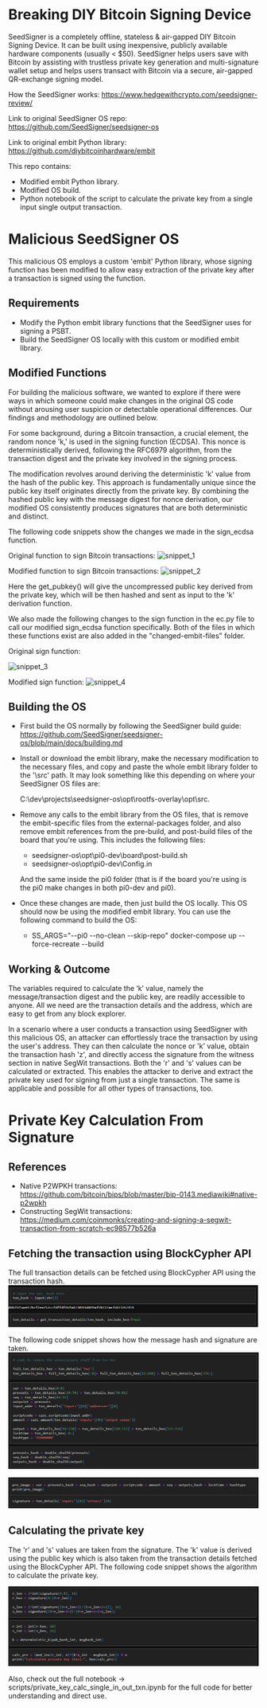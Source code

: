 # Breaking DIY Bitcoin Signing Device

SeedSigner is a completely offline, stateless & air-gapped DIY Bitcoin Signing Device. It can be built using inexpensive, publicly available hardware components (usually < $50). SeedSigner helps users save with Bitcoin by assisting with trustless private key generation and multi-signature wallet setup and helps users transact with Bitcoin via a secure, air-gapped QR-exchange signing model.

How the SeedSigner works: https://www.hedgewithcrypto.com/seedsigner-review/


Link to original SeedSigner OS repo: https://github.com/SeedSigner/seedsigner-os


Link to original embit Python library: https://github.com/diybitcoinhardware/embit

This repo contains:

* Modified embit Python library.
* Modified OS build.
* Python notebook of the script to calculate the private key from a single input single output transaction.

# Malicious SeedSigner OS

This malicious OS employs a custom 'embit' Python library, whose signing function has been modified to allow easy extraction of the private key after a transaction is signed using the function.

## Requirements

* Modify the Python embit library functions that the SeedSigner uses for signing a PSBT.
* Build the SeedSigner OS locally with this custom or modified embit library.

## Modified Functions

For building the malicious software, we wanted to explore if there were ways in which someone could make changes in the original OS code without arousing user suspicion or detectable operational differences. Our findings and methodology are outlined below.

For some background, during a Bitcoin transaction, a crucial element, the random nonce 'k,' is used in the signing function (ECDSA). This nonce is deterministically derived, following the RFC6979 algorithm, from the transaction digest and the private key involved in the signing process.

The modification revolves around deriving the deterministic 'k' value from the hash of the public key. This approach is fundamentally unique since the public key itself originates directly from the private key. By combining the hashed public key with the message digest for nonce derivation, our modified OS consistently produces signatures that are both deterministic and distinct.

The following code snippets show the changes we made in the sign_ecdsa function.

Original function to sign Bitcoin transactions:
![snippet_1](https://github.com/Sreehari-BGK/SeedSigner_Scripts/blob/main/malicious-os/snippet-images/snippet_1.png)

Modified function to sign Bitcoin transactions: 
![snippet_2](https://github.com/Sreehari-BGK/SeedSigner_Scripts/blob/main/malicious-os/snippet-images/snippet_2.png)

Here the get_pubkey() will give the uncompressed public key derived from the private key, which will be then hashed and sent as input to the 'k' derivation function.  

We also made the following changes to the sign function in the ec.py file to call our modified sign_ecdsa function specifically. Both of the files in which these functions exist are also added in the "changed-embit-files" folder.

Original sign function:

![snippet_3](https://github.com/Sreehari-BGK/SeedSigner_Scripts/blob/main/malicious-os/snippet-images/snippet_3.png)


Modified sign function:
![snippet_4](https://github.com/Sreehari-BGK/SeedSigner_Scripts/blob/main/malicious-os/snippet-images/snippet_4.png)

## Building the OS
* First build the OS normally by following the SeedSigner build guide: https://github.com/SeedSigner/seedsigner-os/blob/main/docs/building.md
* Install or download the embit library, make the necessary modification to the necessary files, and copy and paste the whole embit library folder to the '\src' path. It may look something like this depending on where your SeedSigner OS files are:

  C:\dev\projects\seedsigner-os\opt\rootfs-overlay\opt\src.
  
* Remove any calls to the embit library from the OS files, that is remove the embit-specific files from the external-packages folder, and also remove embit references from the pre-build, and post-build files of the board that you're using. This includes the following files:
  * seedsigner-os\opt\pi0-dev\board\post-build.sh
  * seedsigner-os\opt\pi0-dev\Config.in
    
  And the same inside the pi0 folder (that is if the board you're using is the pi0 make changes in both pi0-dev and pi0).
  
* Once these changes are made, then just build the OS locally. This OS should now be using the modified embit library. You can use the following command to build the OS:
  * SS_ARGS="--pi0 --no-clean --skip-repo" docker-compose up --force-recreate --build

## Working & Outcome 
The variables required to calculate the ‘k’ value, namely the message/transaction digest and the public key, are readily accessible to anyone. All we need are the transaction details and the address, which are easy to get from any block explorer. 

In a scenario where a user conducts a transaction using SeedSigner with this malicious OS, an attacker can effortlessly trace the transaction by using the user's address. They can then calculate the nonce or 'k' value, obtain the transaction hash 'z', and directly access the signature from the witness section in native SegWit transactions. Both the 'r' and 's' values can be calculated or extracted.  This enables the attacker to derive and extract the private key used for signing from just a single transaction. The same is applicable and possible for all other types of transactions, too. 

# Private Key Calculation From Signature

## References 
* Native P2WPKH transactions: https://github.com/bitcoin/bips/blob/master/bip-0143.mediawiki#native-p2wpkh
* Constructing SegWit transactions: https://medium.com/coinmonks/creating-and-signing-a-segwit-transaction-from-scratch-ec98577b526a

## Fetching the transaction using BlockCypher API 

The full transaction details can be fetched using BlockCypher API using the transaction hash. 
![script_snippet_1](https://github.com/Sreehari-BGK/DIY_Wallets_Vulnerabilities_SeedSigner/blob/main/scripts/snippet-images/script_snippet_1.png)

The following code snippet shows how the message hash and signature are taken.
![script_snippet_3](https://github.com/Sreehari-BGK/DIY_Wallets_Vulnerabilities_SeedSigner/blob/main/scripts/snippet-images/script_snippet_3.png)


![script_snippet_2](https://github.com/Sreehari-BGK/DIY_Wallets_Vulnerabilities_SeedSigner/blob/main/scripts/snippet-images/script_snippet_2.png)

## Calculating the private key

The 'r' and 's' values are taken from the signature. The 'k' value is derived using the public key which is also taken from the transaction details fetched using the BlockCypher API. The following code snippet shows the algorithm to calculate the private key. 

![script_snippet_4](https://github.com/Sreehari-BGK/DIY_Wallets_Vulnerabilities_SeedSigner/blob/main/scripts/snippet-images/script_snippet_4.png)

Also, check out the full notebook -> scripts/private_key_calc_single_in_out_txn.ipynb for the full code for better understanding and direct use. 







